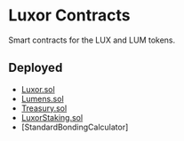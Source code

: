 # Luxor Contracts
Smart contracts for the LUX and LUM tokens.

## Deployed
- [Luxor.sol](https://ftmscan.com/address/0x01ABFdF9AA9B1689f5497409112e327B51397783#code)
- [Lumens.sol](https://ftmscan.com/address/0x204Fd448DED97A87A442a512768503e3fd175d70#code)
- [Treasury.sol](https://ftmscan.com/address/0x37489dBC4D2420C5ece0ab0F90886a69a683E75F#code)
- [LuxorStaking.sol](https://ftmscan.com/address/0xa528f9142D4131490bBA0D9d70288730F8A6205E#code)
- [StandardBondingCalculator]